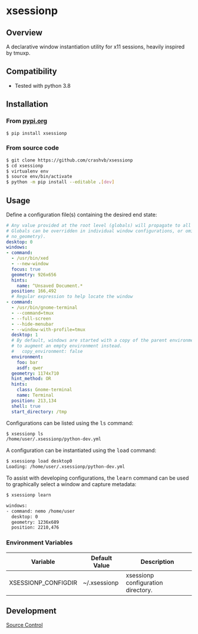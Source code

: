 # xsessionp

## Overview

A declarative window instantiation utility for x11 sessions, heavily inspired by tmuxp.

## Compatibility

* Tested with python 3.8

## Installation
### From [pypi.org](https://pypi.org/project/xsessionp/)

```
$ pip install xsessionp
```

### From source code

```bash
$ git clone https://github.com/crashvb/xsessionp
$ cd xsessionp
$ virtualenv env
$ source env/bin/activate
$ python -m pip install --editable .[dev]
```

## Usage

Define a configuration file(s) containing the desired end state:

```yaml
# Any value provided at the root level (globals) will propagate to all windows as the default value for that key.
# Globals can be overridden in individual window configurations, or omitted by added a key with a "no_" prefix (e.g.
# no_geometry).
desktop: 0
windows:
- command:
  - /usr/bin/xed
  - --new-window
  focus: true
  geometry: 926x656
  hints:
    name: ^Unsaved Document.*
  position: 166,492
  # Regular expression to help locate the window
- command:
  - /usr/bin/gnome-terminal
  - --command=tmux
  - --full-screen
  - --hide-menubar
  - --window-with-profile=tmux
  desktop: 1
  # By default, windows are started with a copy of the parent environment, then augmented. Uncomment the line below
  # to augment an empty environment instead.
  #   copy_environment: false
  environment:
    foo: bar
    asdf: qwer
  geometry: 1174x710
  hint_method: OR
  hints:
    class: Gnome-terminal
    name: Terminal
  position: 213,134
  shell: true
  start_directory: /tmp
```

Configurations can be listed using the <tt>ls</tt> command:

```bash
$ xsessionp ls
/home/user/.xsessionp/python-dev.yml
```

A configuration can be instantiated using the <tt>load</tt> command:

```bash
$ xsessionp load desktop0
Loading: /home/user/.xsessionp/python-dev.yml
```

To assist with developing configurations, the <tt>learn</tt> command can be used to graphically select a window and
capture metadata:

```bash
$ xsessionp learn

windows:
- command: nemo /home/user
  desktop: 0
  geometry: 1236x689
  position: 2210,476
```

### Environment Variables

| Variable | Default Value | Description |
| ---------| ------------- | ----------- |
| XSESSIONP_CONFIGDIR | ~/.xsessionp | xsessionp configuration directory.

## Development

[Source Control](https://github.com/crashvb/xsessionp)
